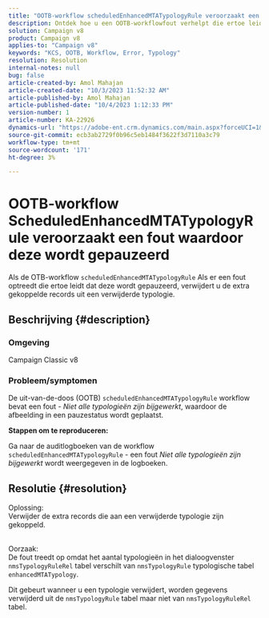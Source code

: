 ```yaml
---
title: "OOTB-workflow scheduledEnhancedMTATypologyRule veroorzaakt een fout waardoor deze wordt gepauzeerd"
description: Ontdek hoe u een OOTB-workflowfout verhelpt die ertoe leidt dat deze wordt gepauzeerd. Extra gekoppelde records uit een verwijderde typologie verwijderen.
solution: Campaign v8
product: Campaign v8
applies-to: "Campaign v8"
keywords: "KCS, OOTB, Workflow, Error, Typology"
resolution: Resolution
internal-notes: null
bug: false
article-created-by: Amol Mahajan
article-created-date: "10/3/2023 11:52:32 AM"
article-published-by: Amol Mahajan
article-published-date: "10/4/2023 1:12:33 PM"
version-number: 1
article-number: KA-22926
dynamics-url: "https://adobe-ent.crm.dynamics.com/main.aspx?forceUCI=1&pagetype=entityrecord&etn=knowledgearticle&id=744d794f-e361-ee11-be6e-6045bd006079"
source-git-commit: ecb3ab2729f0b96c5eb1484f3622f3d7110a3c79
workflow-type: tm+mt
source-wordcount: '171'
ht-degree: 3%

---
```


# OOTB-workflow ScheduledEnhancedMTATypologyRule veroorzaakt een fout waardoor deze wordt gepauzeerd


Als de OTB-workflow `scheduledEnhancedMTATypologyRule` Als er een fout optreedt die ertoe leidt dat deze wordt gepauzeerd, verwijdert u de extra gekoppelde records uit een verwijderde typologie.

## Beschrijving {#description}


### <b>Omgeving</b>

Campaign Classic v8



### <b>Probleem/symptomen</b>

De uit-van-de-doos (OOTB) `scheduledEnhancedMTATypologyRule` workflow bevat een fout - *Niet alle typologieën zijn bijgewerkt*, waardoor de afbeelding in een pauzestatus wordt geplaatst.

<b>Stappen om te reproduceren:</b>

Ga naar de auditlogboeken van de workflow `scheduledEnhancedMTATypologyRule` - een fout *Niet alle typologieën zijn bijgewerkt* wordt weergegeven in de logboeken.


## Resolutie {#resolution}

Oplossing:<br>
Verwijder de extra records die aan een verwijderde typologie zijn gekoppeld.


<br>Oorzaak:<br>
De fout treedt op omdat het aantal typologieën in het dialoogvenster `nmsTypologyRuleRel` tabel verschilt van `nmsTypologyRule` typologische tabel `enhancedMTATypology`.

Dit gebeurt wanneer u een typologie verwijdert, worden gegevens verwijderd uit de `nmsTypologyRule` tabel maar niet van `nmsTypologyRuleRel` tabel.
